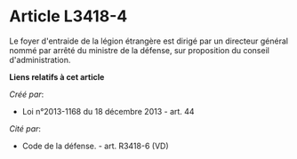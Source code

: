 # Article L3418-4

Le foyer d'entraide de la légion étrangère est dirigé par un directeur général nommé par arrêté du ministre de la défense,
sur proposition du conseil d'administration.

**Liens relatifs à cet article**

_Créé par_:

  - Loi n°2013-1168 du 18 décembre 2013 - art. 44

_Cité par_:

  - Code de la défense. - art. R3418-6 (VD)
